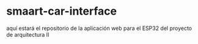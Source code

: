 # smaart-car-interface
aquí estará el repositorio de la aplicación web para el ESP32 del proyecto de arquitectura II

